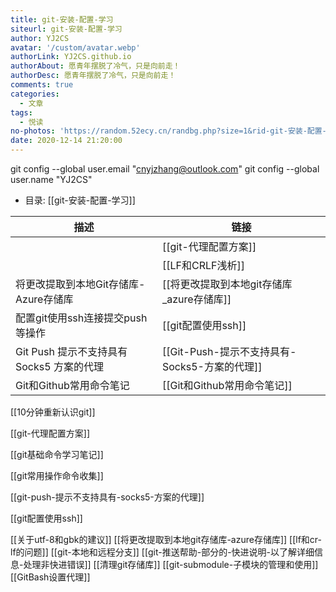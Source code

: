 ```yaml
---
title: git-安装-配置-学习
siteurl: git-安装-配置-学习
author: YJ2CS
avatar: '/custom/avatar.webp'
authorLink: YJ2CS.github.io
authorAbout: 愿青年摆脱了冷气，只是向前走！
authorDesc: 愿青年摆脱了冷气，只是向前走！
comments: true
categories:
  - 文章
tags:
  - 悦读
no-photos: 'https://random.52ecy.cn/randbg.php?size=1&rid-git-安装-配置-学习'
date: 2020-12-14 21:20:00
---
```

  git config --global user.email "cnyjzhang@outlook.com"
  git config --global user.name "YJ2CS"

- 目录: [[git-安装-配置-学习]]

| 描述 | 链接 |
| ------------------------------------- | ----------------------------------------- |
|  | [[git-代理配置方案]] |
|  | [[LF和CRLF浅析]] |
| 将更改提取到本地Git存储库-Azure存储库 | [[将更改提取到本地git存储库_azure存储库]] |
|     配置git使用ssh连接提交push等操作       |   [[git配置使用ssh]]       |
|  Git Push 提示不支持具有 Socks5 方案的代理 |[[Git-Push-提示不支持具有-Socks5-方案的代理]] |
|     Git和Github常用命令笔记               | [[Git和Github常用命令笔记]]                   |

[[10分钟重新认识git]]

[[git-代理配置方案]]

[[git基础命令学习笔记]]

[[git常用操作命令收集]]

[[git-push-提示不支持具有-socks5-方案的代理]]

[[git配置使用ssh]]

[[关于utf-8和gbk的建议]]
[[将更改提取到本地git存储库-azure存储库]]
[[lf和cr-lf的问题]]
[[git-本地和远程分支]]
[[git-推送帮助-部分的-快进说明-以了解详细信息-处理非快进错误]]
[[清理git存储库]]
[[git-submodule-子模块的管理和使用]]
[[GitBash设置代理]]